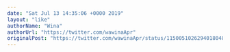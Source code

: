 ```yaml
---
date: "Sat Jul 13 14:35:06 +0000 2019"
layout: "like"
authorName: "Wina"
authorUrl: "https://twitter.com/wawinaApr"
originalPost: "https://twitter.com/wawinaApr/status/1150051026294018048"
---
```

